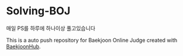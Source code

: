 # Solving-BOJ
매일 PS를 하루에 하나이상 풀고있습니다

This is a auto push repository for Baekjoon Online Judge created with [BaekjoonHub](https://github.com/BaekjoonHub/BaekjoonHub).
